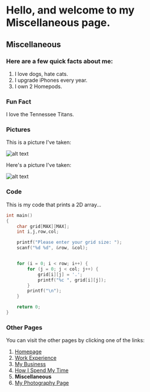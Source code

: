 # Hello, and welcome to my Miscellaneous page.

## Miscellaneous

### Here are a few **quick** facts about me:
1. I love dogs, hate cats.
2. I upgrade iPhones every year.
3. I own 2 Homepods.

### **Fun Fact**
I love the Tennessee Titans.

### **Pictures**
This is a picture I've taken:

![alt text](https://github.com/CjInProgress/IT1000/blob/main/085A1111.jpg)

Here's a picture I've taken:

![alt text](https://images.squarespace-cdn.com/content/v1/5ea8f9fcd5913d4f94bbd59e/1607027404740-YTBECM0BBB559T31UCC0/ke17ZwdGBToddI8pDm48kLkXF2pIyv_F2eUT9F60jBl7gQa3H78H3Y0txjaiv_0fDoOvxcdMmMKkDsyUqMSsMWxHk725yiiHCCLfrh8O1z4YTzHvnKhyp6Da-NYroOW3ZGjoBKy3azqku80C789l0iyqMbMesKd95J-X4EagrgU9L3Sa3U8cogeb0tjXbfawd0urKshkc5MgdBeJmALQKw/085A6191.jpg?format=500w)


### **Code**
This is my code that prints a 2D array...
```c
int main()
{
    char grid[MAX][MAX];
    int i,j,row,col;

    printf("Please enter your grid size: ");
    scanf("%d %d", &row, &col);


    for (i = 0; i < row; i++) {
        for (j = 0; j < col; j++) {
            grid[i][j] = '.';
            printf("%c ", grid[i][j]);
        }
        printf("\n");
    }

    return 0;
}
```

### **Other Pages**
You can visit the other pages by clicking one of the links:
1. [Homepage](https://github.com/CjInProgress/IT1000/blob/main/1homepage.md)
2. [Work Experience](https://github.com/CjInProgress/IT1000/blob/main/2WorkExperience.md)
3. [My Business](https://github.com/CjInProgress/IT1000/blob/main/3mybusiness.md)
4. [How I Spend My Time](https://github.com/CjInProgress/IT1000/blob/main/4Leisure.md)
5. **Miscellaneous**
6. [My Photography Page](cjharrisphotgraphy.com)
